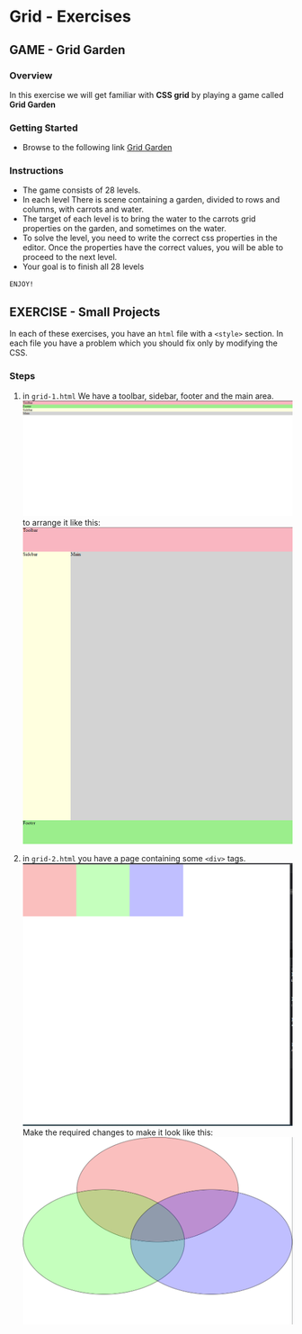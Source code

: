 # Grid - Exercises

## GAME - Grid Garden
### Overview
In this exercise we will get familiar with **CSS grid** by playing a game called **Grid Garden**

### Getting Started
* Browse to the following link [Grid Garden](https://cssgridgarden.com/)

### Instructions
- The game consists of 28 levels.
- In each level There is scene containing a garden, divided to rows and columns, with carrots and water.
- The target of each level is to bring the water to the carrots grid properties on the garden, and sometimes on the water.
- To solve the level, you need to write the correct css properties in the editor. Once the properties have the correct values, you will be able to proceed to the next level.
- Your goal is to finish all 28 levels

~~~
ENJOY!
~~~

## EXERCISE - Small Projects
In each of these exercises, you have an `html` file with a `<style>` section. In each file you have a problem which you should fix only by modifying the CSS.

### Steps
1. in `grid-1.html` We have a toolbar, sidebar, footer and the main area. <br>
![initial](images/grid-1.1.png)<br>
to arrange it like this: <br>
![desired](images/grid-1.2.png)<br>


2. in `grid-2.html` you have a page containing some  `<div>` tags. <br>
![problem](images/grid-2.1.png)<br>
Make the required changes to make it look like this:<br>
![solution](images/grid-2.2.png)<br>

